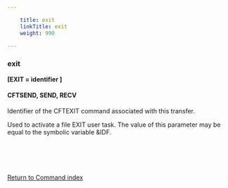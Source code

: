 ```yaml
---

    title: exit
    linkTitle: exit
    weight: 990

---
```

<span id="exit_CFTPROT"></span><span id="exit"></span>

### exit

****\[EXIT = identifier \]****

<span id="exit_CFTSEND"></span>

#### CFTSEND, SEND, RECV

Identifier of the CFTEXIT command
associated with this transfer.

Used to activate a file EXIT user task. The value of this parameter
may be equal to the symbolic variable &IDF.

####  

 

[Return to Command index](../../)
